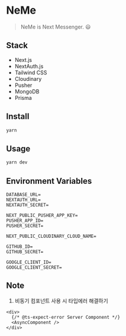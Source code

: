 # NeMe

> NeMe is Next Messenger. 😃

## Stack

- Next.js
- NextAuth.js
- Tailwind CSS
- Cloudinary
- Pusher
- MongoDB
- Prisma

## Install

```sh
yarn
```

## Usage

```sh
yarn dev
```

## Environment Variables

```
DATABASE_URL=
NEXTAUTH_URL=
NEXTAUTH_SECRET=

NEXT_PUBLIC_PUSHER_APP_KEY=
PUSHER_APP_ID=
PUSHER_SECRET=

NEXT_PUBLIC_CLOUDINARY_CLOUD_NAME=

GITHUB_ID=
GITHUB_SECRET=

GOOGLE_CLIENT_ID=
GOOGLE_CLIENT_SECRET=
```

## Note

1. 비동기 컴포넌트 사용 시 타입에러 해결하기

```tsx
<div>
  {/* @ts-expect-error Server Component */}
  <AsyncComponent />
</div>
```
